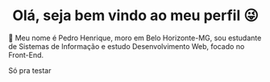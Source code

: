 <h1 align="center">Olá, seja bem vindo ao meu perfil 😜</h1>

<div>
  <div align="left" width="30px">
  <p>👋 Meu nome é Pedro Henrique, moro em Belo Horizonte-MG, sou estudante de Sistemas de Informação e estudo Desenvolvimento Web, focado no Front-End.<p>
  </div>
  <div>
    <p> Só pra testar
  </div>
</div>
